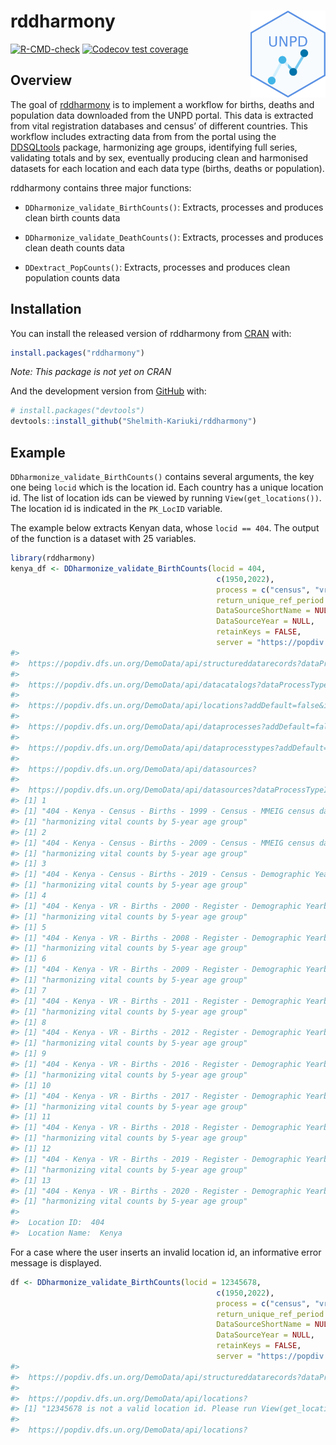 
# rddharmony <a href='https://github.com/Shelmith-Kariuki/rddharmony'><img src='man/figures/logo.png' align="right" height="139" /></a>

<!-- badges: start -->

[![R-CMD-check](https://github.com/Shelmith-Kariuki/rddharmony/workflows/R-CMD-check/badge.svg)](https://github.com/Shelmith-Kariuki/rddharmony/actions)
[![Codecov test
coverage](https://codecov.io/gh/Shelmith-Kariuki/rddharmony/branch/master/graph/badge.svg)](https://codecov.io/gh/Shelmith-Kariuki/rddharmony?branch=master)

<!-- badges: end -->

## Overview

The goal of [rddharmony](https://github.com/Shelmith-Kariuki/rddharmony)
is to implement a workflow for births, deaths and population data
downloaded from the UNPD portal. This data is extracted from vital
registration databases and census’ of different countries. This workflow
includes extracting data from from the portal using the
[DDSQLtools](https://github.com/timriffe/DDSQLtools) package,
harmonizing age groups, identifying full series, validating totals and
by sex, eventually producing clean and harmonised datasets for each
location and each data type (births, deaths or population).

rddharmony contains three major functions:

  - `DDharmonize_validate_BirthCounts()`: Extracts, processes and
    produces clean birth counts data

  - `DDharmonize_validate_DeathCounts()`: Extracts, processes and
    produces clean death counts data

  - `DDextract_PopCounts()`: Extracts, processes and produces clean
    population counts data

## Installation

You can install the released version of rddharmony from
[CRAN](https://CRAN.R-project.org) with:

``` r
install.packages("rddharmony")
```

*Note: This package is not yet on CRAN*

And the development version from [GitHub](https://github.com/) with:

``` r
# install.packages("devtools")
devtools::install_github("Shelmith-Kariuki/rddharmony")
```

## Example

`DDharmonize_validate_BirthCounts()` contains several arguments, the key
one being `locid` which is the location id. Each country has a unique
location id. The list of location ids can be viewed by running
`View(get_locations())`. The location id is indicated in the `PK_LocID`
variable.

The example below extracts Kenyan data, whose `locid == 404`. The output
of the function is a dataset with 25 variables.

``` r
library(rddharmony)
kenya_df <- DDharmonize_validate_BirthCounts(locid = 404,
                                              c(1950,2022),
                                              process = c("census", "vr"),
                                              return_unique_ref_period = TRUE,
                                              DataSourceShortName = NULL,
                                              DataSourceYear = NULL,
                                              retainKeys = FALSE,
                                              server = "https://popdiv.dfs.un.org/DemoData/api/")
#> 
#>  https://popdiv.dfs.un.org/DemoData/api/structureddatarecords?dataProcessIds=2,36&startYear=1950&endYear=2022&indicatorIds=159,170&locIds=404&locAreaTypeIds=2&subGroupIds=2 
#> 
#>  https://popdiv.dfs.un.org/DemoData/api/datacatalogs?dataProcessTypeIds=2&locIds=404&addDefault=false 
#> 
#>  https://popdiv.dfs.un.org/DemoData/api/locations?addDefault=false&includeDependencies=false&includeFormerCountries=false 
#> 
#>  https://popdiv.dfs.un.org/DemoData/api/dataprocesses?addDefault=false 
#> 
#>  https://popdiv.dfs.un.org/DemoData/api/dataprocesstypes?addDefault=false 
#> 
#>  https://popdiv.dfs.un.org/DemoData/api/datasources? 
#> 
#>  https://popdiv.dfs.un.org/DemoData/api/datasources?dataProcessTypeIds=2,36&locIds=404&addDefault=false 
#> [1] 1
#> [1] "404 - Kenya - Census - Births - 1999 - Census - MMEIG census data compilation for maternal mortality analysis - De-facto - Recent births - Fair"
#> [1] "harmonizing vital counts by 5-year age group"
#> [1] 2
#> [1] "404 - Kenya - Census - Births - 2009 - Census - MMEIG census data compilation for maternal mortality analysis - De-facto - Recent births - Fair"
#> [1] "harmonizing vital counts by 5-year age group"
#> [1] 3
#> [1] "404 - Kenya - Census - Births - 2019 - Census - Demographic Yearbook - De-facto - Recent births - Unknown"
#> [1] "harmonizing vital counts by 5-year age group"
#> [1] 4
#> [1] "404 - Kenya - VR - Births - 2000 - Register - Demographic Yearbook - Year of occurrence - Direct - Low"
#> [1] "harmonizing vital counts by 5-year age group"
#> [1] 5
#> [1] "404 - Kenya - VR - Births - 2008 - Register - Demographic Yearbook - Year of occurrence - Direct - Low"
#> [1] "harmonizing vital counts by 5-year age group"
#> [1] 6
#> [1] "404 - Kenya - VR - Births - 2009 - Register - Demographic Yearbook - Year of occurrence - Direct - Low"
#> [1] "harmonizing vital counts by 5-year age group"
#> [1] 7
#> [1] "404 - Kenya - VR - Births - 2011 - Register - Demographic Yearbook - Year of occurrence - Direct - Low"
#> [1] "harmonizing vital counts by 5-year age group"
#> [1] 8
#> [1] "404 - Kenya - VR - Births - 2012 - Register - Demographic Yearbook - Year of occurrence - Direct - Low"
#> [1] "harmonizing vital counts by 5-year age group"
#> [1] 9
#> [1] "404 - Kenya - VR - Births - 2016 - Register - Demographic Yearbook - Year of registration - Direct - Low"
#> [1] "harmonizing vital counts by 5-year age group"
#> [1] 10
#> [1] "404 - Kenya - VR - Births - 2017 - Register - Demographic Yearbook - Year of registration - Direct - Low"
#> [1] "harmonizing vital counts by 5-year age group"
#> [1] 11
#> [1] "404 - Kenya - VR - Births - 2018 - Register - Demographic Yearbook - Year of registration - Direct - Low"
#> [1] "harmonizing vital counts by 5-year age group"
#> [1] 12
#> [1] "404 - Kenya - VR - Births - 2019 - Register - Demographic Yearbook - Year of registration - Direct - Low"
#> [1] "harmonizing vital counts by 5-year age group"
#> [1] 13
#> [1] "404 - Kenya - VR - Births - 2020 - Register - Demographic Yearbook - Year of registration - Direct - Low"
#> [1] "harmonizing vital counts by 5-year age group"
#> 
#>  Location ID:  404 
#>  Location Name:  Kenya
```

For a case where the user inserts an invalid location id, an informative
error message is displayed.

``` r
df <- DDharmonize_validate_BirthCounts(locid = 12345678,
                                              c(1950,2022),
                                              process = c("census", "vr"),
                                              return_unique_ref_period = TRUE,
                                              DataSourceShortName = NULL,
                                              DataSourceYear = NULL,
                                              retainKeys = FALSE,
                                              server = "https://popdiv.dfs.un.org/DemoData/api/")
#> 
#>  https://popdiv.dfs.un.org/DemoData/api/structureddatarecords?dataProcessIds=2,36&startYear=1950&endYear=2022&indicatorIds=159,170&locIds=12345678&locAreaTypeIds=2&subGroupIds=2 
#> 
#>  https://popdiv.dfs.un.org/DemoData/api/locations? 
#> [1] "12345678 is not a valid location id. Please run View(get_locations()) to get a list of plausible location ids. They are listed in the `PK_LocID` variable"
#> 
#>  https://popdiv.dfs.un.org/DemoData/api/locations?
```

